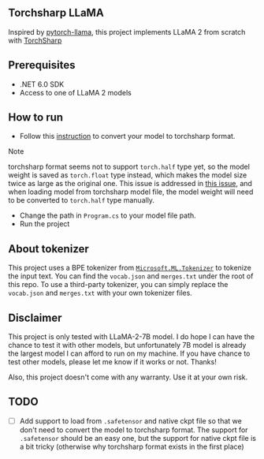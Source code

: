 ## Torchsharp LLaMA

Inspired by [pytorch-llama](https://github.com/hkproj/pytorch-llama), this project implements LLaMA 2 from scratch with [TorchSharp](https://github.com/dotnet/TorchSharp)

## Prerequisites

- .NET 6.0 SDK
- Access to one of LLaMA 2 models

## How to run

- Follow this [instruction](https://github.com/dotnet/TorchSharp/wiki/Sharing-Model-Data-between-PyTorch-and-TorchSharp) to convert your model to torchsharp format.

> [!NOTE]
> torchsharp format seems not to support `torch.half` type yet, so the model weight is saved as `torch.float` type instead, which makes the model size twice as large as the original one. This issue is addressed in [this issue](https://github.com/dotnet/TorchSharp/issues/1204), and when loading model from torchsharp model file, the model weight will need to be converted to `torch.half` type manually.

- Change the path in `Program.cs` to your model file path.
- Run the project

## About tokenizer
This project uses a BPE tokenizer from [`Microsoft.ML.Tokenizer`](https://learn.microsoft.com/en-us/dotnet/api/microsoft.ml.tokenizers.tokenizer?view=ml-dotnet-preview) to tokenize the input text. You can find the `vocab.json` and `merges.txt` under the root of this repo. To use a third-party tokenizer, you can simply replace the `vocab.json` and `merges.txt` with your own tokenizer files.

## Disclaimer
This project is only tested with LLaMA-2-7B model. I do hope I can have the chance to test it with other models, but unfortunately 7B model is already the largest model I can afford to run on my machine. If you have chance to test other models, please let me know if it works or not. Thanks!

Also, this project doesn't come with any warranty. Use it at your own risk.

## TODO
- [ ] Add support to load from `.safetensor` and native ckpt file so that we don't need to convert the model to torchsharp format. The support for `.safetensor` should be an easy one, but the support for native ckpt file is a bit tricky (otherwise why torchsharp format exists in the first place)